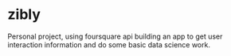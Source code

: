 # zibly
Personal project, using foursquare api building an app to get user interaction information and do some basic data science work.
